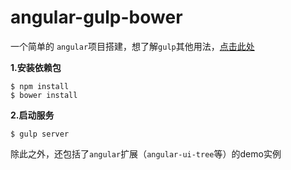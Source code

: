 # angular-gulp-bower

一个简单的 `angular`项目搭建，想了解`gulp`其他用法，[点击此处](https://github.com/tangJunGit/gulp)

**1.安装依赖包**
```
$ npm install
$ bower install
```

**2.启动服务**
```
$ gulp server
```

除此之外，还包括了`angular`扩展（`angular-ui-tree`等）的demo实例
